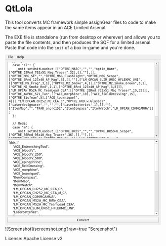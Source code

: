 # QtLola

This tool converts MC framework simple assignGear files to code to make the
same items appear in an ACE Limited Arsenal.

The EXE file is standalone (run from desktop or wherever) and allows you to
paste the file contents, and then produces the SQF for a limited arsenal. Paste
that code into the `init` of a box in-game and you're done.

<img src="screenshot.png" />
![Screenshot](screenshot.png?raw=true "Screenshot")


License: Apache License v2

